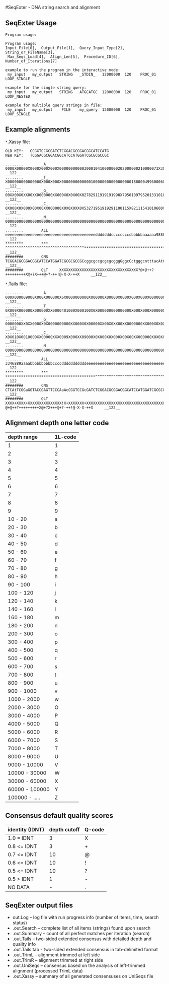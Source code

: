 #SeqExter - DNA string search and alignment

## SeqExter Usage ##

```
Program usage:

Program usage:
Input_File[0],  Output_File[1],  Query_Input_Type[2],  String_or_FileName[3],
 Max_Seqs_Load[4],  Align_Len[5],  Procedure_ID[6],  Number_of_Iterations[7]

example to run the program in the interactive mode:
 my_input   my_output   STRING   _STDIN_   12000000  120    PROC_01   LOOP_SINGLE

example for the single string query:
 my_input   my_output   STRING   ATGCATGC  12000000  120    PROC_01   LOOP_NESTED

example for multiple query strings in file:
 my_input   my_output    FILE    my_query  12000000  120    PROC_01   LOOP_SINGLE
```

## Example alignments ##

`*`.Xassy file:
```
OLD KEY:   CCGGTCCGCGATCTCGGACGCGGACGGCATCCATG
NEW KEY:   TCGGACGCGGACGGCATCCATGGATCGCGCGCCGC

........        _A_     0000X00000X0000X000X000X00000000000300010410000000202000000210000073X306200     __122__
........        _T_     X000000000000000X000X000X00000000000001000000000000000001800004996000600000     __122__
........        _G_     00XX00X0XX00XX0000000XX000X0X0X00X02782911919191998X79501097952013310101020     __122__
........        _C_     0X000X0X000X00X00XX000000X0X0X0XX0X53271951919291100115X82111541010600X388X     __122__
........        _N_     000000000000000000000000000000000000000000000000000000000000000000000000000     __122__
........        ALL     eeeeeeeeeeeeeeeeeeeeeeeeeeeeeeeeeeeeeeeedddddddcccccccccbbbbbaaaaaa98888654     __122__
********        ***     ^^^^^^^^^^^^^^^^^^^^^^^^^^^^^^^^^^^****************************************     __122__
########        CNS     TCGGACGCGGACGGCATCCATGGATCGCGCGCCGCcggcgccgcgcgcgggGggcCctgggcntttacAtCaccC     __122__
########        QLT     XXXXXXXXXXXXXXXXXXXXXXXXXXXXXXXXXXX?@+@++?+++++++++X@+?X+++@+?-++!@-X-X-++X     __122__
```


`*`.Tails file:
```
........        _A_     000X000009000X000X000000X6X0000000000X000000X00000X0000X000X000X00000000000300010410000000202000000210000073X306200     __122__
........        _T_     0X009X000000X000000XX0000401000X000100X0X000000000000000X000X000X00000000000001000000000000000001800004996000600000     __122__
........        _G_     0000000XX0XX0000X0X0000000000XX000X0X00000XX00X0XX00XX0000000XX000X0X0X00X02782911919191998X79501097952013310101020     __122__
........        _C_     X0X010X0010000XX00000XXX0009X000XX09000X0X000X0X000X00X00XX000000X0X0X0XX0X53271951919291100115X82111541010600X388X     __122__
........        _N_     0000000000000000000000000000000000000000000000000000000000000000000000000000000000000000000000000000000000000000000     __122__
........        ALL     3346889aaaabbbbbbbbbbccccdddddddddddeeeeeeeeeeeeeeeeeeeeeeeeeeeeeeeeeeeeeeeeeeeedddddddcccccccccbbbbbaaaaaa98888654     __122__
********        ***     ****************************************^^^^^^^^^^^^^^^^^^^^^^^^^^^^^^^^^^^****************************************     __122__
########        CNS     CTCAtTCGGaGGTACCGAGTTCCCAaAcCGGTCCGcGATCTCGGACGCGGACGGCATCCATGGATCGCGCGCCGCcggcgccgcgcgcgggGggcCctgggcntttacAtCaccC     __122__
########        QLT     XXXX+XXXX+XXXXXXXXXXXXXXX!X+XXXXXXX+XXXXXXXXXXXXXXXXXXXXXXXXXXXXXXXXXXXXXXX?@+@++?+++++++++X@+?X+++@+?-++!@-X-X-++X     __122__
```

## Alignment depth one letter code ##

| **depth range** | **1L-code** |
|:----------------|:------------|
| 1               | 1           |
| 2               | 2           |
| 3               | 3           |
| 4               | 4           |
| 5               | 5           |
| 6               | 6           |
| 7               | 7           |
| 8               | 8           |
| 9               | 9           |
| 10 - 20         | a           |
| 20 - 30         | b           |
| 30 - 40         | c           |
| 40 - 50         | d           |
| 50 - 60         | e           |
| 60 - 70         | f           |
| 70 - 80         | g           |
| 80 - 90         | h           |
| 90 - 100        | i           |
| 100 - 120       | j           |
| 120 - 140       | k           |
| 140 - 160       | l           |
| 160 - 180       | m           |
| 180 - 200       | n           |
| 200 - 300       | o           |
| 300 - 400       | p           |
| 400 - 500       | q           |
| 500 - 600       | r           |
| 600 - 700       | s           |
| 700 - 800       | t           |
| 800 - 900       | u           |
| 900 - 1000      | v           |
| 1000 - 2000     | w           |
| 2000 - 3000     | O           |
| 3000 - 4000     | P           |
| 4000 - 5000     | Q           |
| 5000 - 6000     | R           |
| 6000 - 7000     | S           |
| 7000 - 8000     | T           |
| 8000 - 9000     | U           |
| 9000 - 10000    | V           |
| 10000 - 30000   | W           |
| 30000 - 60000   | X           |
| 60000 - 100000  | Y           |
| 100000 - .....  | Z           |

## Consensus default quality scores ##

| **identity (IDNT)** | **depth cutoff** | **Q-code** |
|:--------------------|:-----------------|:-----------|
| 1.0 = IDNT          | 3                | X          |
| 0.8 <= IDNT         | 3                | +          |
| 0.7 <= IDNT         | 10               | @          |
| 0.6 <= IDNT         | 10               | !          |
| 0.5 <= IDNT         | 10               | ?          |
| 0.5 > IDNT          | 1                | -          |
| NO DATA             | -                | .          |

## SeqExter output files ##

  * out.Log – log file with run progress info (number of items, time, search status)
  * .out.Search – complete list of all items (strings) found upon search
  * .out.Summary – count of all perfect matches per iteration (search)
  * .out.Tails – two-sided extended consensus with detailed depth and quality info
  * .out.Tails.tab - two-sided extended consensus in tab-delimited format
  * .out.TrimL – alignment trimmed at left side
  * .out.TrimR – alignment trimmed at right side
  * .out.UniSeqs – consensus based on the analysis of left-trimmed alignment (processed TrimL data)
  * .out.Xassy – summary of all generated consensuses on UniSeqs file